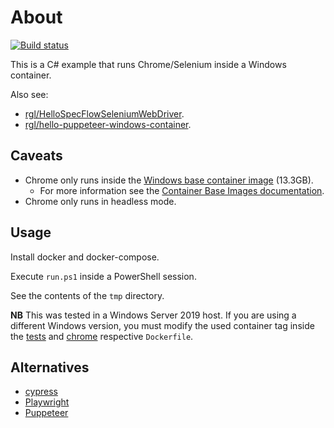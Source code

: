 # About

[![Build status](https://github.com/rgl/HelloSeleniumWebDriver/workflows/Build/badge.svg)](https://github.com/rgl/HelloSeleniumWebDriver/actions?query=workflow%3ABuild)

This is a C# example that runs Chrome/Selenium inside a Windows container.

Also see:

* [rgl/HelloSpecFlowSeleniumWebDriver](https://github.com/rgl/HelloSpecFlowSeleniumWebDriver).
* [rgl/hello-puppeteer-windows-container](https://github.com/rgl/hello-puppeteer-windows-container).

## Caveats

* Chrome only runs inside the [Windows base container image](https://hub.docker.com/_/microsoft-windows) (13.3GB).
  * For more information see the [Container Base Images documentation](https://docs.microsoft.com/en-us/virtualization/windowscontainers/manage-containers/container-base-images).
* Chrome only runs in headless mode.

## Usage

Install docker and docker-compose.

Execute `run.ps1` inside a PowerShell session.

See the contents of the `tmp` directory.

**NB** This was tested in a Windows Server 2019 host. If you are using a different Windows version, you must modify the used container tag inside the [tests](Dockerfile) and [chrome](chrome/Dockerfile) respective `Dockerfile`.

## Alternatives

* [cypress](https://www.cypress.io/)
* [Playwright](https://playwright.dev/)
* [Puppeteer](https://pptr.dev/)
